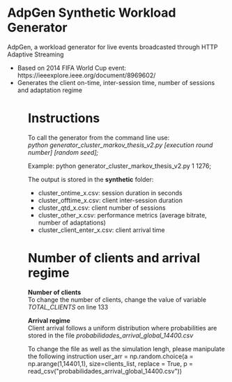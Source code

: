 # AdpGen Synthetic Workload Generator
AdpGen, a workload generator for live events broadcasted through HTTP Adaptive Streaming

<ul>
<li>Based on 2014 FIFA World Cup event: https://ieeexplore.ieee.org/document/8969602/</li>
<li>Generates the client on-time, inter-session time, number of sessions and adaptation regime</li>
<ul>
  
<h1>Instructions</h1>
<p>To call the generator from the command line use:<br /> 
<i>python generator_cluster_markov_thesis_v2.py [execution round number] [random seed];</i></p>
<p>
Example: python generator_cluster_markov_thesis_v2.py 1 1276;<br />
</p>
<p>
The output is stored in the <b>synthetic</b> folder:
<ul>
<li>cluster_ontime_x.csv: session duration in seconds</li>
<li>cluster_offtime_x.csv: client inter-session duration</li>
<li>cluster_qtd_x.csv: client number of sessions</li>
<li>cluster_other_x.csv: performance metrics (average bitrate, number of adaptations)</li>
<li>cluster_client_enter_x.csv: client arrival time</li>
</ul>
</p>
  
<h1>Number of clients and arrival regime</h1>

<p>
<b>Number of clients</b><br/>
To change the number of clients, change the value of variable <i>TOTAL_CLIENTS</i> on line 133
</p>
<p>
<b>Arrival regime</b><br/>
Client arrival follows a uniform distribution where probabilities are stored in the file <i>probabilidades_arrival_global_14400.csv</i><br/>
</p>
<p>
To change the file as well as the simulation lengh, please manipulate the following instruction
user_arr = np.random.choice(a = np.arange(1,14401,1), size=clients_list, replace = True, p = read_csv("probabilidades_arrival_global_14400.csv"))
</p>
